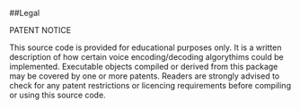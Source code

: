 ##Legal

PATENT NOTICE

This source code is provided for educational purposes only.  It is
a written description of how certain voice encoding/decoding
algorythims could be implemented.  Executable objects compiled or
derived from this package may be covered by one or more patents.
Readers are strongly advised to check for any patent restrictions or
licencing requirements before compiling or using this source code.


